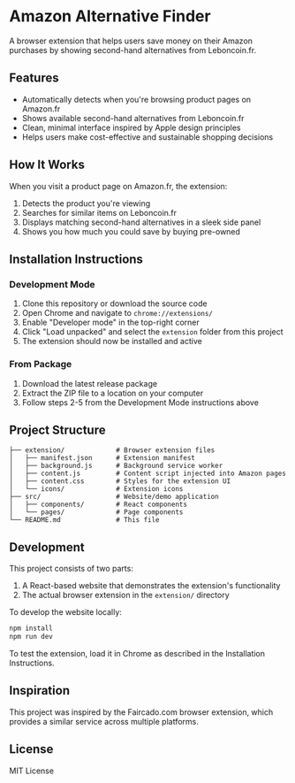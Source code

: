 
# Amazon Alternative Finder

A browser extension that helps users save money on their Amazon purchases by showing second-hand alternatives from Leboncoin.fr.

## Features

- Automatically detects when you're browsing product pages on Amazon.fr
- Shows available second-hand alternatives from Leboncoin.fr
- Clean, minimal interface inspired by Apple design principles
- Helps users make cost-effective and sustainable shopping decisions

## How It Works

When you visit a product page on Amazon.fr, the extension:

1. Detects the product you're viewing
2. Searches for similar items on Leboncoin.fr
3. Displays matching second-hand alternatives in a sleek side panel
4. Shows you how much you could save by buying pre-owned

## Installation Instructions

### Development Mode

1. Clone this repository or download the source code
2. Open Chrome and navigate to `chrome://extensions/`
3. Enable "Developer mode" in the top-right corner
4. Click "Load unpacked" and select the `extension` folder from this project
5. The extension should now be installed and active

### From Package

1. Download the latest release package
2. Extract the ZIP file to a location on your computer
3. Follow steps 2-5 from the Development Mode instructions above

## Project Structure

```
├── extension/             # Browser extension files
│   ├── manifest.json      # Extension manifest
│   ├── background.js      # Background service worker
│   ├── content.js         # Content script injected into Amazon pages
│   ├── content.css        # Styles for the extension UI
│   └── icons/             # Extension icons
├── src/                   # Website/demo application
│   ├── components/        # React components
│   └── pages/             # Page components
└── README.md              # This file
```

## Development

This project consists of two parts:
1. A React-based website that demonstrates the extension's functionality
2. The actual browser extension in the `extension/` directory

To develop the website locally:

```bash
npm install
npm run dev
```

To test the extension, load it in Chrome as described in the Installation Instructions.

## Inspiration

This project was inspired by the Faircado.com browser extension, which provides a similar service across multiple platforms.

## License

MIT License
